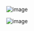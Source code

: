 ![image](https://github.com/mlandeo1/CPE332/assets/123087304/b9b861c5-63d7-49dd-a3d8-4d3f380466f1)

![image](https://github.com/mlandeo1/CPE332/assets/123087304/0311357f-8c52-4a45-bbd0-2fc94c7bc218)
